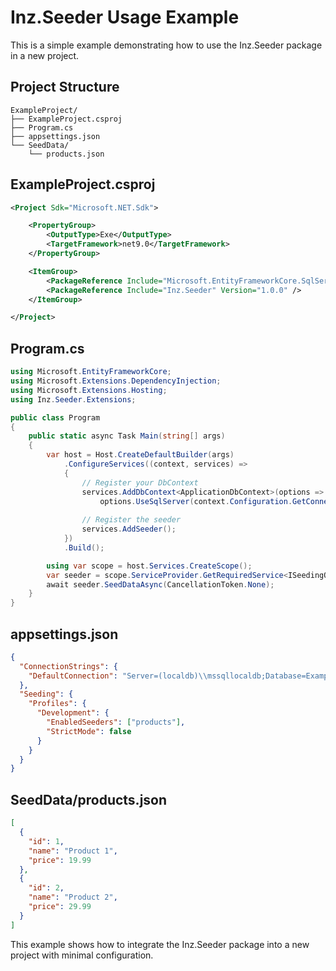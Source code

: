 # Inz.Seeder Usage Example

This is a simple example demonstrating how to use the Inz.Seeder package in a new project.

## Project Structure

```
ExampleProject/
├── ExampleProject.csproj
├── Program.cs
├── appsettings.json
└── SeedData/
    └── products.json
```

## ExampleProject.csproj

```xml
<Project Sdk="Microsoft.NET.Sdk">

    <PropertyGroup>
        <OutputType>Exe</OutputType>
        <TargetFramework>net9.0</TargetFramework>
    </PropertyGroup>

    <ItemGroup>
        <PackageReference Include="Microsoft.EntityFrameworkCore.SqlServer" Version="9.0.8" />
        <PackageReference Include="Inz.Seeder" Version="1.0.0" />
    </ItemGroup>

</Project>
```

## Program.cs

```csharp
using Microsoft.EntityFrameworkCore;
using Microsoft.Extensions.DependencyInjection;
using Microsoft.Extensions.Hosting;
using Inz.Seeder.Extensions;

public class Program
{
    public static async Task Main(string[] args)
    {
        var host = Host.CreateDefaultBuilder(args)
            .ConfigureServices((context, services) =>
            {
                // Register your DbContext
                services.AddDbContext<ApplicationDbContext>(options =>
                    options.UseSqlServer(context.Configuration.GetConnectionString("DefaultConnection")));
                
                // Register the seeder
                services.AddSeeder();
            })
            .Build();

        using var scope = host.Services.CreateScope();
        var seeder = scope.ServiceProvider.GetRequiredService<ISeedingOrchestrator>();
        await seeder.SeedDataAsync(CancellationToken.None);
    }
}
```

## appsettings.json

```json
{
  "ConnectionStrings": {
    "DefaultConnection": "Server=(localdb)\\mssqllocaldb;Database=ExampleDb;Trusted_Connection=true;MultipleActiveResultSets=true"
  },
  "Seeding": {
    "Profiles": {
      "Development": {
        "EnabledSeeders": ["products"],
        "StrictMode": false
      }
    }
  }
}
```

## SeedData/products.json

```json
[
  {
    "id": 1,
    "name": "Product 1",
    "price": 19.99
  },
  {
    "id": 2,
    "name": "Product 2",
    "price": 29.99
  }
]
```

This example shows how to integrate the Inz.Seeder package into a new project with minimal configuration.